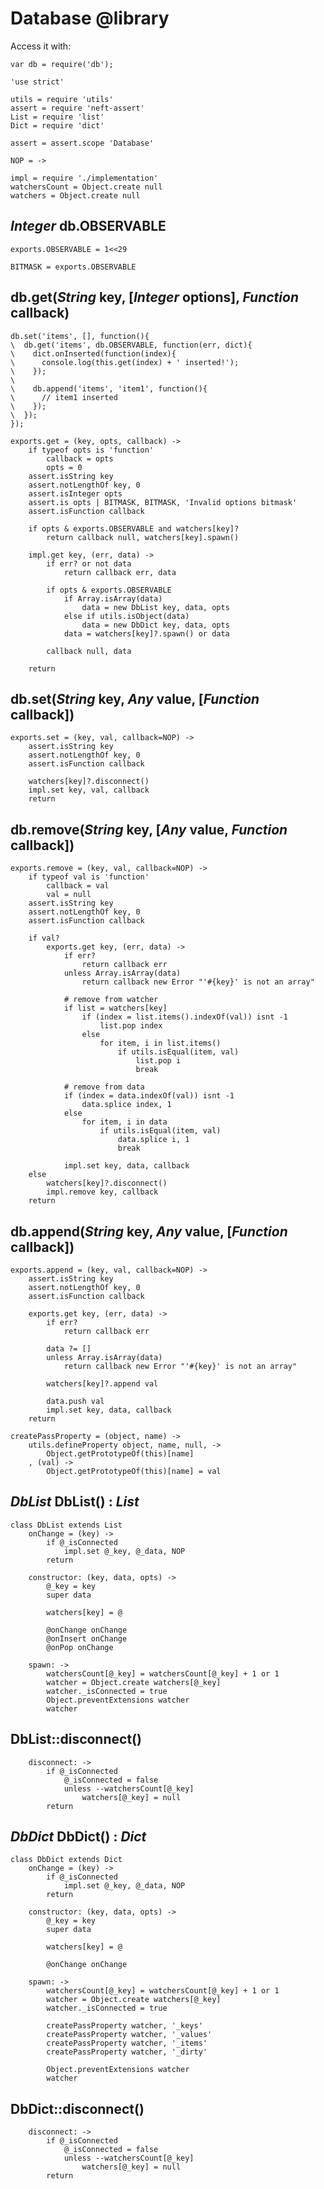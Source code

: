 Database @library
=================

Access it with:
```
var db = require('db');
```

	'use strict'

	utils = require 'utils'
	assert = require 'neft-assert'
	List = require 'list'
	Dict = require 'dict'

	assert = assert.scope 'Database'

	NOP = ->

	impl = require './implementation'
	watchersCount = Object.create null
	watchers = Object.create null

*Integer* db.OBSERVABLE
-----------------------

	exports.OBSERVABLE = 1<<29

	BITMASK = exports.OBSERVABLE

db.get(*String* key, [*Integer* options], *Function* callback)
--------------------------------------------------------------

```
db.set('items', [], function(){
\  db.get('items', db.OBSERVABLE, function(err, dict){
\    dict.onInserted(function(index){
\      console.log(this.get(index) + ' inserted!');
\    });
\
\    db.append('items', 'item1', function(){
\      // item1 inserted
\    });
\  });
});
```

	exports.get = (key, opts, callback) ->
		if typeof opts is 'function'
			callback = opts
			opts = 0
		assert.isString key
		assert.notLengthOf key, 0
		assert.isInteger opts
		assert.is opts | BITMASK, BITMASK, 'Invalid options bitmask'
		assert.isFunction callback

		if opts & exports.OBSERVABLE and watchers[key]?
			return callback null, watchers[key].spawn()

		impl.get key, (err, data) ->
			if err? or not data
				return callback err, data

			if opts & exports.OBSERVABLE
				if Array.isArray(data)
					data = new DbList key, data, opts
				else if utils.isObject(data)
					data = new DbDict key, data, opts
				data = watchers[key]?.spawn() or data

			callback null, data

		return

db.set(*String* key, *Any* value, [*Function* callback])
--------------------------------------------------------

	exports.set = (key, val, callback=NOP) ->
		assert.isString key
		assert.notLengthOf key, 0
		assert.isFunction callback

		watchers[key]?.disconnect()
		impl.set key, val, callback
		return

db.remove(*String* key, [*Any* value, *Function* callback])
-----------------------------------------------------------

	exports.remove = (key, val, callback=NOP) ->
		if typeof val is 'function'
			callback = val
			val = null
		assert.isString key
		assert.notLengthOf key, 0
		assert.isFunction callback

		if val?
			exports.get key, (err, data) ->
				if err?
					return callback err
				unless Array.isArray(data)
					return callback new Error "'#{key}' is not an array"

				# remove from watcher
				if list = watchers[key]
					if (index = list.items().indexOf(val)) isnt -1
						list.pop index
					else
						for item, i in list.items()
							if utils.isEqual(item, val)
								list.pop i
								break

				# remove from data
				if (index = data.indexOf(val)) isnt -1
					data.splice index, 1
				else
					for item, i in data
						if utils.isEqual(item, val)
							data.splice i, 1
							break

				impl.set key, data, callback
		else
			watchers[key]?.disconnect()
			impl.remove key, callback
		return

db.append(*String* key, *Any* value, [*Function* callback])
-----------------------------------------------------------

	exports.append = (key, val, callback=NOP) ->
		assert.isString key
		assert.notLengthOf key, 0
		assert.isFunction callback

		exports.get key, (err, data) ->
			if err?
				return callback err

			data ?= []
			unless Array.isArray(data)
				return callback new Error "'#{key}' is not an array"

			watchers[key]?.append val

			data.push val
			impl.set key, data, callback
		return

	createPassProperty = (object, name) ->
		utils.defineProperty object, name, null, ->
			Object.getPrototypeOf(this)[name]
		, (val) ->
			Object.getPrototypeOf(this)[name] = val

*DbList* DbList() : *List*
--------------------------

	class DbList extends List
		onChange = (key) ->
			if @_isConnected
				impl.set @_key, @_data, NOP
			return

		constructor: (key, data, opts) ->
			@_key = key
			super data

			watchers[key] = @

			@onChange onChange
			@onInsert onChange
			@onPop onChange

		spawn: ->
			watchersCount[@_key] = watchersCount[@_key] + 1 or 1
			watcher = Object.create watchers[@_key]
			watcher._isConnected = true
			Object.preventExtensions watcher
			watcher

DbList::disconnect()
--------------------

		disconnect: ->
			if @_isConnected
				@_isConnected = false
				unless --watchersCount[@_key]
					watchers[@_key] = null
			return

*DbDict* DbDict() : *Dict*
--------------------------

	class DbDict extends Dict
		onChange = (key) ->
			if @_isConnected
				impl.set @_key, @_data, NOP
			return

		constructor: (key, data, opts) ->
			@_key = key
			super data

			watchers[key] = @

			@onChange onChange

		spawn: ->
			watchersCount[@_key] = watchersCount[@_key] + 1 or 1
			watcher = Object.create watchers[@_key]
			watcher._isConnected = true

			createPassProperty watcher, '_keys'
			createPassProperty watcher, '_values'
			createPassProperty watcher, '_items'
			createPassProperty watcher, '_dirty'

			Object.preventExtensions watcher
			watcher

DbDict::disconnect()
--------------------

		disconnect: ->
			if @_isConnected
				@_isConnected = false
				unless --watchersCount[@_key]
					watchers[@_key] = null
			return
